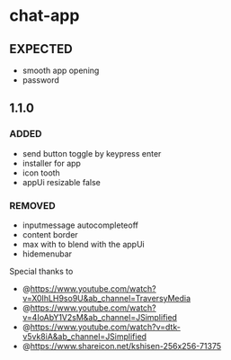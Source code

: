 # chat-app
## EXPECTED 
- smooth app opening
- password

## 1.1.0

### ADDED
- send button toggle by keypress enter
- installer for app
- icon tooth
- appUi resizable false

### REMOVED
- inputmessage autocompleteoff
- content border
- max with to blend with the appUi
- hidemenubar

Special thanks to
- @https://www.youtube.com/watch?v=X0IhLH9so9U&ab_channel=TraversyMedia
- @https://www.youtube.com/watch?v=4IoAbY1V2sM&ab_channel=JSimplified
- @https://www.youtube.com/watch?v=dtk-v5vk8iA&ab_channel=JSimplified
- @https://www.shareicon.net/kshisen-256x256-71375
